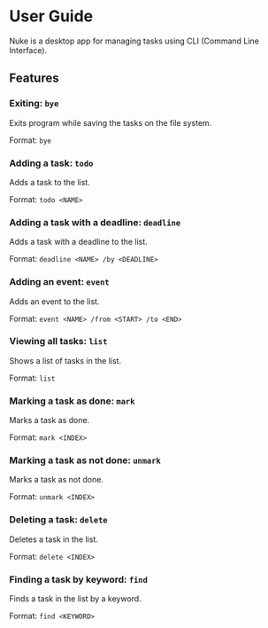 # User Guide
Nuke is a desktop app for managing tasks using CLI (Command Line Interface).

## Features 

### Exiting: `bye`

Exits program while saving the tasks on the file system.

Format: `bye`

### Adding a task: `todo`

Adds a task to the list.

Format: `todo <NAME>`

### Adding a task with a deadline: `deadline`

Adds a task with a deadline to the list.

Format: `deadline <NAME> /by <DEADLINE>`

### Adding an event: `event`

Adds an event to the list.

Format: `event <NAME> /from <START> /to <END>`

### Viewing all tasks: `list`

Shows a list of tasks in the list.

Format: `list`

### Marking a task as done: `mark`

Marks a task as done.

Format: `mark <INDEX>`

### Marking a task as not done: `unmark`

Marks a task as not done.

Format: `unmark <INDEX>`

### Deleting a task: `delete`

Deletes a task in the list.

Format: `delete <INDEX>`

### Finding a task by keyword: `find`

Finds a task in the list by a keyword.

Format: `find <KEYWORD>`

